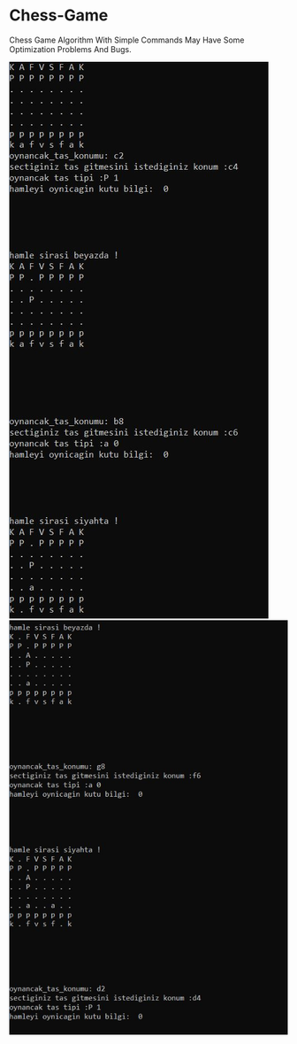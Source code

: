 # Chess-Game
Chess Game Algorithm With Simple Commands May Have Some Optimization Problems And Bugs.


![image alt](https://github.com/HalitKosemen/Chess-Game/blob/e21ebe3a5d63bc8d2b746afef80857249d8662ff/Cheess-Game/chess1.JPG)
![image alt](https://github.com/HalitKosemen/Chess-Game/blob/514a7c8f04e580d8e8f71bca14f50b6f3fef4d55/Cheess-Game/chess2.JPG)


